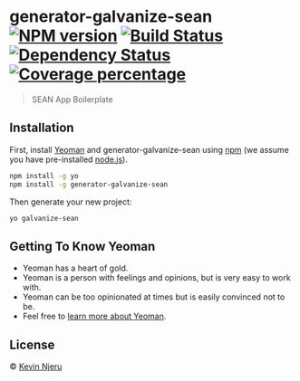 # generator-galvanize-sean [![NPM version][npm-image]][npm-url] [![Build Status][travis-image]][travis-url] [![Dependency Status][daviddm-image]][daviddm-url] [![Coverage percentage][coveralls-image]][coveralls-url]
> SEAN App Boilerplate

## Installation

First, install [Yeoman](http://yeoman.io) and generator-galvanize-sean using [npm](https://www.npmjs.com/) (we assume you have pre-installed [node.js](https://nodejs.org/)).

```bash
npm install -g yo
npm install -g generator-galvanize-sean
```

Then generate your new project:

```bash
yo galvanize-sean
```

## Getting To Know Yeoman

 * Yeoman has a heart of gold.
 * Yeoman is a person with feelings and opinions, but is very easy to work with.
 * Yeoman can be too opinionated at times but is easily convinced not to be.
 * Feel free to [learn more about Yeoman](http://yeoman.io/).

## License

 © [Kevin Njeru](www.knjeru.com)


[npm-image]: https://badge.fury.io/js/generator-galvanize-sean.svg
[npm-url]: https://npmjs.org/package/generator-galvanize-sean
[travis-image]: https://travis-ci.org/knjeru/generator-galvanize-sean.svg?branch=master
[travis-url]: https://travis-ci.org/knjeru/generator-galvanize-sean
[daviddm-image]: https://david-dm.org/knjeru/generator-galvanize-sean.svg?theme=shields.io
[daviddm-url]: https://david-dm.org/knjeru/generator-galvanize-sean
[coveralls-image]: https://coveralls.io/repos/knjeru/generator-galvanize-sean/badge.svg
[coveralls-url]: https://coveralls.io/r/knjeru/generator-galvanize-sean
